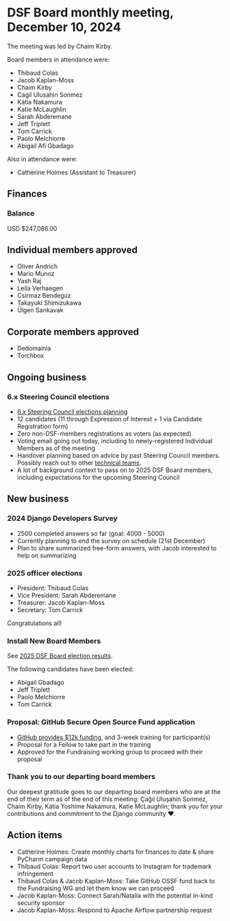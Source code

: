 # DSF Board monthly meeting, December 10, 2024

The meeting was led by Chaim Kirby.

Board members in attendance were:

- Thibaud Colas
- Jacob Kaplan-Moss
- Chaim Kirby
- Cagil Ulusahin Sonmez
- Kátia Nakamura
- Katie McLaughlin
- Sarah Abderemane
- Jeff Triplett
- Tom Carrick
- Paolo Melchiorre
- Abigail Afi Gbadago

Also in attendance were:

- Catherine Holmes (Assistant to Treasurer)

## Finances

### Balance

USD $247,086.00

## Individual members approved

- Oliver Andrich
- Mario Munoz
- Yash Raj
- Leila Verhaegen
- Csirmaz Bendegúz
- Takayuki Shimizukawa
- Ülgen Sarıkavak

## Corporate members approved

- Dedomainia
- Torchbox

## Ongoing business

### 6.x Steering Council elections

- [6.x Steering Council elections planning](https://docs.google.com/document/d/1-bnmPbfdH18YO47Mo9KNgl04yc-VMaeQVeStVQN2mZM/edit)
- 12 candidates (11 through Expression of Interest + 1 via Candidate Registration form)
- Zero non-DSF-members registrations as voters (as expected)
- Voting email going out today, including to newly-registered Individual Members as of the meeting
- Handover planning based on advice by past Steering Council members. Possibly reach out to other [technical teams](https://www.djangoproject.com/foundation/teams/).
- A lot of background context to pass on to 2025 DSF Board members, including expectations for the upcoming Steering Council

## New business

### 2024 Django Developers Survey

- 2500 completed answers so far (goal: 4000 - 5000)
- Currently planning to end the survey on schedule (21st December)
- Plan to share summarized free-form answers, with Jacob interested to help on summarizing

### 2025 officer elections

- President: Thibaud Colas
- Vice President: Sarah Abderemane
- Treasurer: Jacob Kaplan-Moss
- Secretary: Tom Carrick

Congratulations all!

### Install New Board Members

See [2025 DSF Board election results](https://www.djangoproject.com/weblog/2024/nov/17/2025-dsf-board-election-results/).

The following candidates have been elected:
- Abigail Gbadago
- Jeff Triplett
- Paolo Melchiorre
- Tom Carrick

### Proposal: GitHub Secure Open Source Fund application

- [GitHub provides $12k funding](https://github.blog/news-insights/company-news/announcing-github-secure-open-source-fund/), and 3-week training for participant(s)
- Proposal for a Fellow to take part in the training
- Approved for the Fundraising working group to proceed with their proposal

### Thank you to our departing board members

Our deepest gratitude goes to our departing board members who are at the end of their term as of the end of this meeting: Çağıl Uluşahin Sonmez, Chaim Kirby, Kátia Yoshime Nakamura, Katie McLaughlin; thank you for your contributions and commitment to the Django community ❤️.

## Action items

- Catherine Holmes: Create monthly charts for finances to date & share PyCharm campaign data
- Thibaud Colas: Report two user accounts to Instagram for trademark infringement
- Thibaud Colas & Jacob Kaplan-Moss: Take GitHub OSSF fund back to the Fundraising WG and let them know we can proceed
- Jacob Kaplan-Moss: Connect Sarah/Natalia with the potential in-kind security sponsor
- Jacob Kaplan-Moss: Respond to Apache Airflow partnership request
